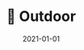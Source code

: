 ---
title: "📁 Outdoor"
summary: database delle attività outdoor
date: 2021-01-01
type: 
weight: 90
---